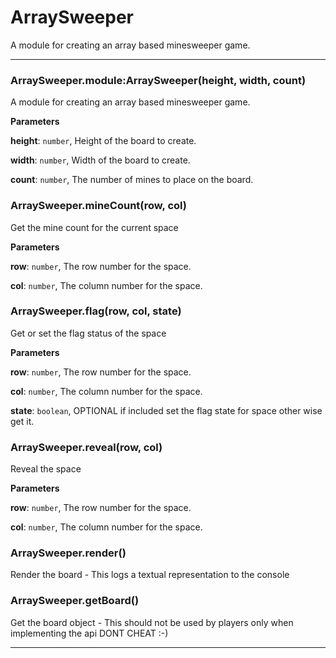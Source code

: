 # ArraySweeper

A module for creating an array based minesweeper game.



* * *

### ArraySweeper.module:ArraySweeper(height, width, count) 

A module for creating an array based minesweeper game.

**Parameters**

**height**: `number`, Height of the board to create.

**width**: `number`, Width of the board to create.

**count**: `number`, The number of mines to place on the board.



### ArraySweeper.mineCount(row, col) 

Get the mine count for the current space

**Parameters**

**row**: `number`, The row number for the space.

**col**: `number`, The column number for the space.



### ArraySweeper.flag(row, col, state) 

Get or set the flag status of the space

**Parameters**

**row**: `number`, The row number for the space.

**col**: `number`, The column number for the space.

**state**: `boolean`, OPTIONAL if included set the flag state for space other wise get it.



### ArraySweeper.reveal(row, col) 

Reveal the space

**Parameters**

**row**: `number`, The row number for the space.

**col**: `number`, The column number for the space.



### ArraySweeper.render() 

Render the board - This logs a textual representation to the console



### ArraySweeper.getBoard() 

Get the board object - This should not be used by players only when implementing the api
DONT CHEAT :-)




* * *










